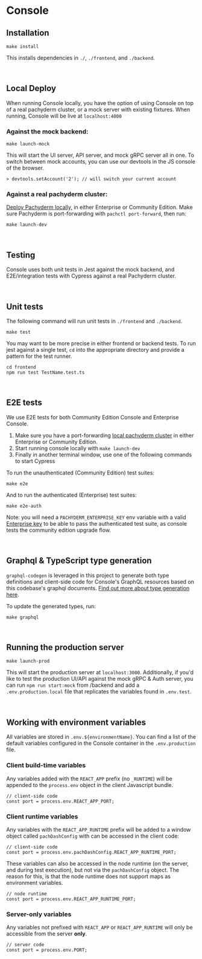 # Console

## Installation
```
make install
```
This installs dependencies in `./`, `./frontend`, and `./backend`.

<br />

## Local Deploy

When running Console locally, you have the option of using Console on top of a real pachyderm cluster, or a mock server with existing fixtures. When running, Console will be live at `localhost:4000`

### Against the mock backend:

```
make launch-mock
````

This will start the UI server, API server, and mock gRPC server all in one. To switch between mock accounts, you can use our devtools in the JS console of the browser.

```
> devtools.setAccount('2'); // will switch your current account
```

### Against a real pachyderm cluster:
[Deploy Pachyderm locally,](./README_Pachyderm.md) in either Enterprise or Community Edition. Make sure Pachyderm is port-forwarding with `pachctl port-forward`, then run:

```
make launch-dev
```

<br />

## Testing
Console uses both unit tests in Jest against the mock backend, and E2E/integration tests with Cypress against a real Pachyderm cluster.

<br />

## Unit tests
The following command will run unit tests in `./frontend` and `./backend`.
```
make test
```
You may want to be more precise in either frontend or backend tests. To run jest against a single test, `cd` into the appropriate directory and provide a pattern for the test runner.

```
cd frontend
npm run test TestName.test.ts
```

<br />

## E2E tests
We use E2E tests for both Community Edition Console and Enterprise Console.

1. Make sure you have a port-forwarding [local pachyderm cluster](./README_Pachyderm.md) in either Enterprise or Community Edition.
1. Start running console locally with `make launch-dev`
1. Finally in another terminal window, use one of the following commands to start Cypress

To run the unauthenticated (Community Edition) test suites:
```
make e2e
```
And to run the authenticated (Enterprise) test suites:
```
make e2e-auth
```

Note: you will need a `PACHYDERM_ENTERPRISE_KEY` env variable with a valid [Enterprise key](https://enterprise-token-gen.pachyderm.io/dev) to be able to pass the authenticated test suite, as console tests the community edition upgrade flow.

<br />

## Graphql & TypeScript type generation

`graphql-codegen` is leveraged in this project to generate both type definitions and client-side code for Console's GraphQL resources based on this codebase's graphql documents. [Find out more about type generation here](./README_Development.md).

To update the generated types, run:

```
make graphql
```

<br />

## Running the production server

```
make launch-prod
```

This will start the production server at `localhost:3000`. Additionally, if you'd like to test the production UI/API against the mock gRPC & Auth server, you can run `npm run start:mock` from /backend and add a `.env.production.local` file that replicates the variables found in `.env.test`.

<br />

## Working with environment variables
All variables are stored in `.env.${environmentName}`. You can find a list of the default variables configured in the Console container in the `.env.production` file. 

### Client build-time variables
Any variables added with the `REACT_APP` prefix (no `_RUNTIME`) will be appended to
the `process.env` object in the client Javascript bundle.

```
// client-side code
const port = process.env.REACT_APP_PORT;
```

### Client runtime variables
Any variables with the `REACT_APP_RUNTIME` prefix will be added to a window object
called `pachDashConfig` with can be accessed in the client code:

```
// client-side code
const port = process.env.pachDashConfig.REACT_APP_RUNTIME_PORT;
```

These variables can also be accessed in the node runtime (on the server, and during test execution), but not via the `pachDashConfig` object. The reason for this, is that
the node runtime does not support maps as environment variables.

```
// node runtime
const port = process.env.REACT_APP_RUNTIME_PORT;
```

### Server-only variables
Any variables not prefixed with `REACT_APP` or `REACT_APP_RUNTIME` will only be accessible from the server __only__.

```
// server code
const port = process.env.PORT;
```
